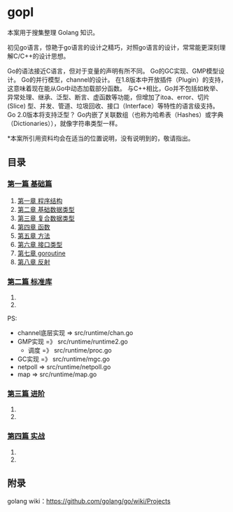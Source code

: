 # gopl
本案用于搜集整理 Golang 知识。

初见go语言，惊艳于go语言的设计之精巧，对照go语言的设计，常常能更深刻理解C/C++的设计思想。

Go的语法接近C语言，但对于变量的声明有所不同。
Go的GC实现、GMP模型设计。
Go的并行模型，channel的设计。
在1.8版本中开放插件（Plugin）的支持，这意味着现在能从Go中动态加载部分函数。
与C++相比，Go并不包括如枚举、异常处理、继承、泛型、断言、虚函数等功能，但增加了itoa、error、切片(Slice) 型、并发、管道、垃圾回收、接口（Interface）等特性的语言级支持。
Go 2.0版本将支持泛型？
Go内嵌了关联数组（也称为哈希表（Hashes）或字典（Dictionaries）），就像字符串类型一样。

*本案所引用资料均会在适当的位置说明，没有说明到的，敬请指出。

## 目录
### [第一篇 基础篇](basic/README.md)
1. [第一章 程序结构](basic/cpt1-destruct.md)
2. [第二章 基础数据类型](basic/cpt2-valuetype.md)
3. [第三章 复合数据类型](basic/cpt3-composetype.md)
4. [第四章 函数](basic/cpt4-function.md)
5. [第五章 方法](basic/cpt5-method.md)
6. [第六章 接口类型](basic/cpt6-interface.md)
7. [第七章 goroutine](basic/cpt7-goroutine.md)
8. [第八章 反射](basic/cpt8-reflect.md)

### [第二篇 标准库](standard/README.md)
1. []()
2. []()

PS:
+ channel底层实现 => src/runtime/chan.go
+ GMP实现 =》 src/runtime/runtime2.go
    + 调度 =》 src/runtime/proc.go
+ GC实现 =》 src/runtime/mgc.go
+ netpoll => src/runtime/netpoll.go
+ map => src/runtime/map.go

### [第三篇 进阶](advanced/README.md)
1. []()
2. []()

### [第四篇 实战](practice/README.md)
1. []()
2. []()

## 附录
golang wiki：https://github.com/golang/go/wiki/Projects